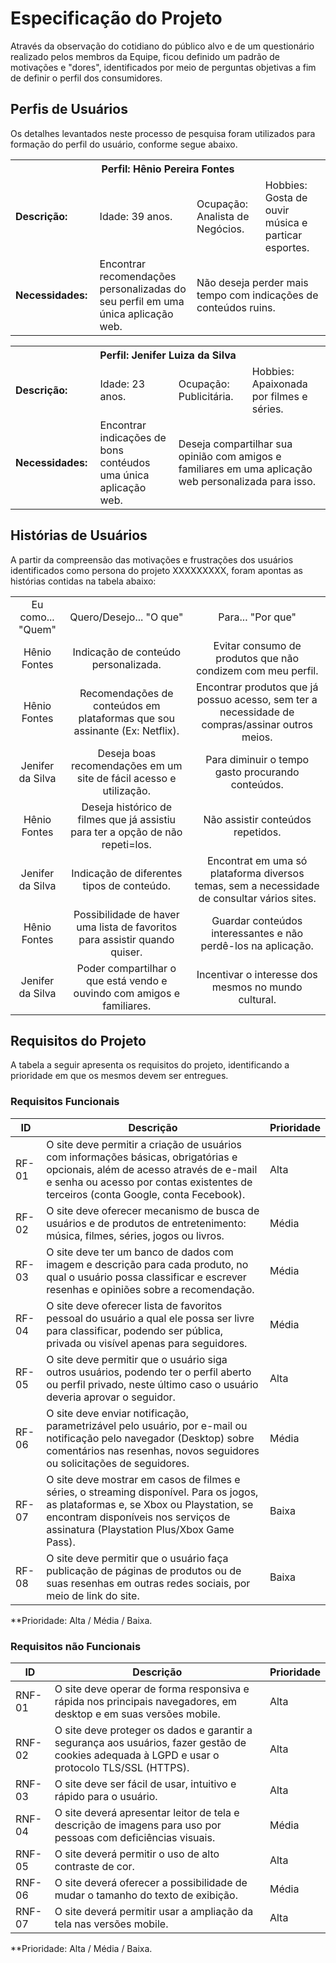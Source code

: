 # Especificação do Projeto

Através da observação do cotidiano do público alvo e de um questionário realizado pelos membros da Equipe, ficou definido um padrão de motivações e "dores", identificados por meio de perguntas objetivas a fim de definir o perfil dos consumidores.

## Perfis de Usuários

Os detalhes levantados neste processo de pesquisa foram utilizados para formação do perfil do usuário, conforme segue abaixo.

<table>
<tbody>
<tr align=center>
<th colspan="4">Perfil: Hênio Pereira Fontes </th>
</tr>
<tr>
 <td width="150px"><b>Descrição: </b></td>
 <td width="150px"> Idade: 39 anos. </td>
 <td width="200px"> Ocupação: Analista de Negócios. </td>
 <td width="250px"> Hobbies: Gosta de ouvir música e particar esportes. </td>
</tr>
<tr>
<td width="150px"><b>Necessidades: </b></td>
<td width="300px"> Encontrar recomendações personalizadas do seu perfil em uma única aplicação web. </td>
<td colspan="2"> Não deseja perder mais tempo com indicações de conteúdos ruins. </td>
</tr>
</tbody>
</table>

<table>
<tbody>
<tr align=center>
<th colspan="4">Perfil: Jenifer Luiza da Silva </th>
</tr>
<tr>
 <td width="150px"><b>Descrição: </b></td>
 <td width="150px"> Idade: 23 anos. </td>
 <td width="200px"> Ocupação: Publicitária. </td>
 <td width="250px"> Hobbies: Apaixonada por filmes e séries. </td>
</tr>
<tr>
<td width="150px"><b>Necessidades: </b></td>
<td width="300px"> Encontrar indicações de bons contéudos uma única aplicação web. </td>
<td colspan="2"> Deseja compartilhar sua opinião com amigos e familiares em uma aplicação web personalizada para isso. </td>
</tr>
</tbody>
</table>


## Histórias de Usuários
A partir da compreensão das motivações e frustrações dos usuários identificados como persona do projeto XXXXXXXXX, foram apontas as histórias contidas na tabela abaixo:

<table>
<tbody>
<tr align=center>
<td colspan="1"> Eu como... "Quem" </td>
<td colspan="1"> Quero/Desejo... "O que" </td>
<td colspan="1"> Para... "Por que" </td>
</tr>
<tr align=center>
<td colspan="1"> Hênio Fontes </td>
<td colspan="1"> Indicação de conteúdo personalizada. </td>
<td colspan="1"> Evitar consumo de produtos que não condizem com meu perfil. </td>
</tr>
<tr align=center>
<td colspan="1"> Hênio Fontes </td>
<td colspan="1"> Recomendações de conteúdos em plataformas que sou assinante (Ex: Netflix). </td>
<td colspan="1"> Encontrar produtos que já possuo acesso, sem ter a necessidade de compras/assinar outros meios. </td>
</tr>
<tr align=center>
<td colspan="1"> Jenifer da Silva </td>
<td colspan="1"> Deseja boas recomendações em um site de fácil acesso e utilização. </td>
<td colspan="1"> Para diminuir o tempo gasto procurando conteúdos. </td>
</tr>
<tr align=center>
<td colspan="1"> Hênio Fontes </td>
<td colspan="1"> Deseja histórico de filmes que já assistiu para ter a opção de não repeti=los. </td>
<td colspan="1"> Não assistir conteúdos repetidos. </td>
</tr>
<tr align=center>
<td colspan="1"> Jenifer da Silva </td>
<td colspan="1"> Indicação de diferentes tipos de conteúdo. </td>
<td colspan="1"> Encontrat em uma só plataforma diversos temas, sem a necessidade de consultar vários sites. </td>
</tr>
<tr align=center>
<td colspan="1"> Hênio Fontes </td>
<td colspan="1"> Possibilidade de haver uma lista de favoritos para assistir quando quiser. </td>
<td colspan="1"> Guardar conteúdos interessantes e não perdê-los na aplicação. </td>
</tr>
<tr align=center>
<td colspan="1"> Jenifer da Silva </td>
<td colspan="1"> Poder compartilhar o que está vendo e ouvindo com amigos e familiares. </td>
<td colspan="1"> Incentivar o interesse dos mesmos no mundo cultural. </td>
</tr>
</tbody>
</table>


## Requisitos do Projeto

A tabela a seguir apresenta os requisitos do projeto, identificando a prioridade em que os mesmos devem ser entregues.

### Requisitos Funcionais

|ID    | Descrição                | Prioridade |
|-------|---------------------------------|----|
| RF-01 |O site deve permitir a criação de usuários com informações básicas, obrigatórias e opcionais, além de acesso através de e-mail e senha ou acesso por contas existentes de terceiros (conta Google, conta Fecebook).          | Alta  |
 |RF-02 | O site deve oferecer mecanismo de busca de usuários e de produtos de entretenimento: música, filmes, séries, jogos ou livros.                   | Média |
| RF-03 | O site deve ter um banco de dados com imagem e descrição para cada produto, no qual o usuário possa classificar e escrever resenhas e opiniões sobre a recomendação.                    |Média  |
|  RF-04  |O site deve oferecer lista de favoritos pessoal do usuário a qual ele possa ser livre para classificar, podendo ser pública, privada ou visível apenas para seguidores.                  | Média  |
| RF-05 |O site deve permitir que o usuário siga outros usuários, podendo ter o perfil aberto ou perfil privado, neste último caso o usuário deveria aprovar o seguidor.              | Alta |
| RF-06| O site deve enviar notificação, parametrizável pelo usuário, por e-mail ou notificação pelo navegador (Desktop) sobre comentários nas resenhas, novos seguidores ou solicitações de seguidores.                    |Média |
| RF-07| O site deve mostrar em casos de filmes e séries, o streaming disponível. Para os jogos, as plataformas e, se Xbox ou Playstation, se encontram disponíveis nos serviços de assinatura (Playstation Plus/Xbox Game Pass).           | Baixa  |
|  RF-08 | O site deve permitir que o usuário faça publicação de páginas de produtos ou de suas resenhas em outras redes sociais, por meio de link do site.          | Baixa   |



**Prioridade: Alta / Média / Baixa. 

### Requisitos não Funcionais



|ID    | Descrição                | Prioridade |
|-------|---------------------------------|----|
| RNF-01 |O site deve operar de forma responsiva e rápida nos principais navegadores, em desktop e em suas versões mobile. | Alta  |
 |RNF-02 | O site deve proteger os dados e garantir a segurança aos usuários, fazer gestão de cookies adequada à LGPD e usar o protocolo TLS/SSL (HTTPS).           | Alta|
| RNF-03 | O site deve ser fácil de usar, intuitivo e rápido para o usuário.    |Alta |
|  RNF-04  | O site deverá apresentar leitor de tela e descrição de imagens para uso por pessoas com deficiências visuais.           | Média  |
| RNF-05 |O site deverá permitir o uso de alto contraste de cor.          | Alta |
| RNF-06| O site deverá oferecer a possibilidade de mudar o tamanho do texto de exibição.        |Média |
| RNF-07| O site deverá permitir usar a ampliação da tela nas versões mobile.           | Alta |

**Prioridade: Alta / Média / Baixa. 

